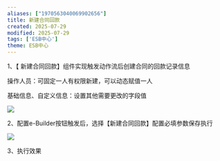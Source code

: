 ```yaml
---
aliases: ["1970563040069902656"]
title: 新建合同回款
created: 2025-07-29
modified: 2025-07-29
tags: ['ESB中心']
theme: ESB中心
---
```


1、【 新建合同回款】组件实现触发动作流后创建合同的回款记录信息

操作人员：可固定一人有权限新建，可以动态赋值一人

基础信息、自定义信息：设置其他需要更改的字段值

![](https://myhelpdoc.oss-cn-heyuan.aliyuncs.com/mdimages/14b0f43c37b416edae7f672951d6571e.jpg)

2、配置e-Builder按钮触发后，选择【新建合同回款】配置必填参数保存执行

![](https://myhelpdoc.oss-cn-heyuan.aliyuncs.com/mdimages/ce4fa90dfefbb4ba9645be7576ab04c9.jpg)

3、执行效果

